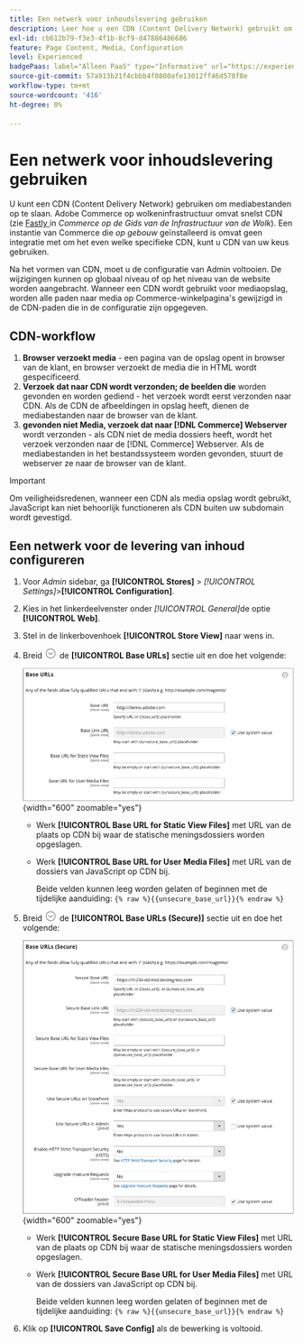 ```yaml
---
title: Een netwerk voor inhoudslevering gebruiken
description: Leer hoe u een CDN (Content Delivery Network) gebruikt om mediabestanden op te slaan.
exl-id: cb612b79-f3e3-4f1b-8cf9-d47886486686
feature: Page Content, Media, Configuration
level: Experienced
badgePaas: label="Alleen PaaS" type="Informative" url="https://experienceleague.adobe.com/nl/docs/commerce/user-guides/product-solutions" tooltip="Is alleen van toepassing op Adobe Commerce op Cloud-projecten (door Adobe beheerde PaaS-infrastructuur) en op projecten in het veld."
source-git-commit: 57a913b21f4cbbb4f0800afe13012ff46d578f8e
workflow-type: tm+mt
source-wordcount: '416'
ht-degree: 0%

---
```


# Een netwerk voor inhoudslevering gebruiken

U kunt een CDN (Content Delivery Network) gebruiken om mediabestanden op te slaan. Adobe Commerce op wolkeninfrastructuur omvat snelst CDN (zie [ Fastly ](https://experienceleague.adobe.com/docs/commerce-cloud-service/user-guide/cdn/fastly.html?lang=nl-NL) in _Commerce op de Gids van de Infrastructuur van de Wolk_). Een instantie van Commerce die _op gebouw_ geïnstalleerd is omvat geen integratie met om het even welke specifieke CDN, kunt u CDN van uw keus gebruiken.

Na het vormen van CDN, moet u de configuratie van Admin voltooien. De wijzigingen kunnen op globaal niveau of op het niveau van de website worden aangebracht. Wanneer een CDN wordt gebruikt voor mediaopslag, worden alle paden naar media op Commerce-winkelpagina&#39;s gewijzigd in de CDN-paden die in de configuratie zijn opgegeven.

## CDN-workflow

1. **Browser verzoekt media** - een pagina van de opslag opent in browser van de klant, en browser verzoekt de media die in HTML wordt gespecificeerd.
1. **Verzoek dat naar CDN wordt verzonden; de beelden die** worden gevonden en worden gediend - het verzoek wordt eerst verzonden naar CDN. Als de CDN de afbeeldingen in opslag heeft, dienen de mediabestanden naar de browser van de klant.
1. **gevonden niet Media, verzoek dat naar [!DNL Commerce] Webserver** wordt verzonden - als CDN niet de media dossiers heeft, wordt het verzoek verzonden naar de [!DNL Commerce] Webserver. Als de mediabestanden in het bestandssysteem worden gevonden, stuurt de webserver ze naar de browser van de klant.

>[!IMPORTANT]
>
>Om veiligheidsredenen, wanneer een CDN als media opslag wordt gebruikt, JavaScript kan niet behoorlijk functioneren als CDN buiten uw subdomain wordt gevestigd.

## Een netwerk voor de levering van inhoud configureren

1. Voor _Admin_ sidebar, ga **[!UICONTROL Stores]** > _[!UICONTROL Settings]_>**[!UICONTROL Configuration]**.

1. Kies in het linkerdeelvenster onder _[!UICONTROL General]_&#x200B;de optie **[!UICONTROL Web]**.

1. Stel in de linkerbovenhoek **[!UICONTROL Store View]** naar wens in.

1. Breid ![ selecteur van de Uitbreiding ](../assets/icon-display-expand.png) de **[!UICONTROL Base URLs]** sectie uit en doe het volgende:

   ![ Algemene configuratie - Web basis URLs ](./assets/web-base-urls.png){width="600" zoomable="yes"}

   - Werk **[!UICONTROL Base URL for Static View Files]** met URL van de plaats op CDN bij waar de statische meningsdossiers worden opgeslagen.

   - Werk **[!UICONTROL Base URL for User Media Files]** met URL van de dossiers van JavaScript op CDN bij.

     Beide velden kunnen leeg worden gelaten of beginnen met de tijdelijke aanduiding: `{% raw %}{{unsecure_base_url}}{% endraw %}`

1. Breid ![ selecteur van de Uitbreiding ](../assets/icon-display-expand.png) de **[!UICONTROL Base URLs (Secure)]** sectie uit en doe het volgende:

   ![ Algemene configuratie - Web basis URLs (veilig) ](./assets/web-base-urls-secure.png){width="600" zoomable="yes"}

   - Werk **[!UICONTROL Secure Base URL for Static View Files]** met URL van de plaats op CDN bij waar de statische meningsdossiers worden opgeslagen.

   - Werk **[!UICONTROL Secure Base URL for User Media Files]** met URL van de dossiers van JavaScript op CDN bij.

     Beide velden kunnen leeg worden gelaten of beginnen met de tijdelijke aanduiding: `{% raw %}{{unsecure_base_url}}{% endraw %}`

1. Klik op **[!UICONTROL Save Config]** als de bewerking is voltooid.
